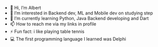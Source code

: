 - 👋 Hi, I’m Albert
- 👀 I’m interested in Backend dev, ML and Mobile dev on studying step
- 🌱 I’m currently learning Python, Java Backend developing and Dart
- 📫 How to reach me via my links in profile
- ⚡ Fun fact: i like playing table tennis
- 💻 The first programming language I learned was Delphi
